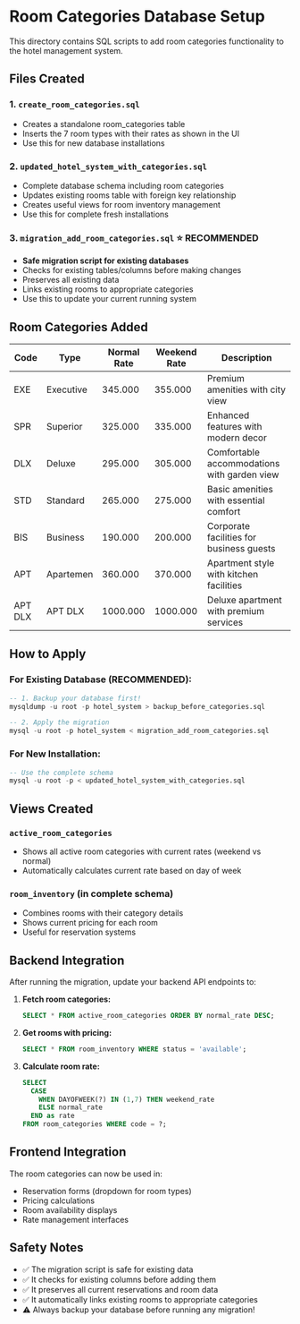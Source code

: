 # Room Categories Database Setup

This directory contains SQL scripts to add room categories functionality to the hotel management system.

## Files Created

### 1. `create_room_categories.sql`
- Creates a standalone room_categories table
- Inserts the 7 room types with their rates as shown in the UI
- Use this for new database installations

### 2. `updated_hotel_system_with_categories.sql`
- Complete database schema including room categories
- Updates existing rooms table with foreign key relationship
- Creates useful views for room inventory management
- Use this for complete fresh installations

### 3. `migration_add_room_categories.sql` ⭐ **RECOMMENDED**
- **Safe migration script for existing databases**
- Checks for existing tables/columns before making changes
- Preserves all existing data
- Links existing rooms to appropriate categories
- Use this to update your current running system

## Room Categories Added

| Code | Type | Normal Rate | Weekend Rate | Description |
|------|------|-------------|--------------|-------------|
| EXE | Executive | 345.000 | 355.000 | Premium amenities with city view |
| SPR | Superior | 325.000 | 335.000 | Enhanced features with modern decor |
| DLX | Deluxe | 295.000 | 305.000 | Comfortable accommodations with garden view |
| STD | Standard | 265.000 | 275.000 | Basic amenities with essential comfort |
| BIS | Business | 190.000 | 200.000 | Corporate facilities for business guests |
| APT | Apartemen | 360.000 | 370.000 | Apartment style with kitchen facilities |
| APT DLX | APT DLX | 1000.000 | 1000.000 | Deluxe apartment with premium services |

## How to Apply

### For Existing Database (RECOMMENDED):
```sql
-- 1. Backup your database first!
mysqldump -u root -p hotel_system > backup_before_categories.sql

-- 2. Apply the migration
mysql -u root -p hotel_system < migration_add_room_categories.sql
```

### For New Installation:
```sql
-- Use the complete schema
mysql -u root -p < updated_hotel_system_with_categories.sql
```

## Views Created

### `active_room_categories`
- Shows all active room categories with current rates (weekend vs normal)
- Automatically calculates current rate based on day of week

### `room_inventory` (in complete schema)
- Combines rooms with their category details
- Shows current pricing for each room
- Useful for reservation systems

## Backend Integration

After running the migration, update your backend API endpoints to:

1. **Fetch room categories:**
   ```sql
   SELECT * FROM active_room_categories ORDER BY normal_rate DESC;
   ```

2. **Get rooms with pricing:**
   ```sql
   SELECT * FROM room_inventory WHERE status = 'available';
   ```

3. **Calculate room rate:**
   ```sql
   SELECT 
     CASE 
       WHEN DAYOFWEEK(?) IN (1,7) THEN weekend_rate 
       ELSE normal_rate 
     END as rate
   FROM room_categories WHERE code = ?;
   ```

## Frontend Integration

The room categories can now be used in:
- Reservation forms (dropdown for room types)
- Pricing calculations
- Room availability displays
- Rate management interfaces

## Safety Notes

- ✅ The migration script is safe for existing data
- ✅ It checks for existing columns before adding them
- ✅ It preserves all current reservations and room data
- ✅ It automatically links existing rooms to appropriate categories
- ⚠️ Always backup your database before running any migration!